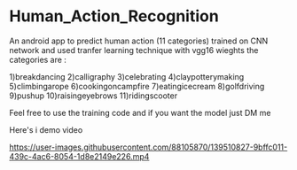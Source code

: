 # Human_Action_Recognition
An android app to predict human action (11 categories) trained on CNN network and used tranfer learning technique with vgg16 wieghts the categories are :

1)breakdancing
2)calligraphy
3)celebrating
4)claypotterymaking
5)climbingarope
6)cookingoncampfire
7)eatingicecream
8)golfdriving
9)pushup
10)raisingeyebrows
11)ridingscooter

Feel free to use the training code and if you want the model just DM me 

Here's i demo video 

https://user-images.githubusercontent.com/88105870/139510827-9bffc011-439c-4ac6-8054-1d8e2149e226.mp4


